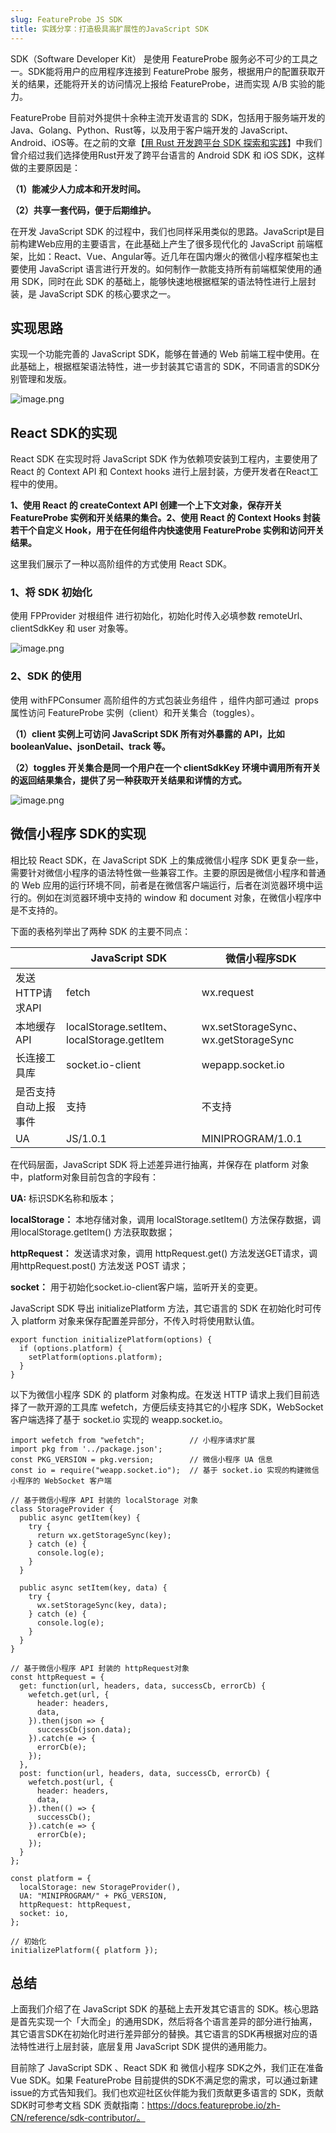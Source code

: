 ```yaml
---
slug: FeatureProbe JS SDK
title: 实践分享：打造极具高扩展性的JavaScript SDK
---
```


SDK（Software Developer Kit） 是使用 FeatureProbe 服务必不可少的工具之一。SDK能将用户的应用程序连接到 FeatureProbe 服务，根据用户的配置获取开关的结果，还能将开关的访问情况上报给 FeatureProbe，进而实现 A/B 实验的能力。

FeatureProbe 目前对外提供十余种主流开发语言的 SDK，包括用于服务端开发的 Java、Golang、Python、Rust等，以及用于客户端开发的 JavaScript、Android、iOS等。在之前的文章【[用 Rust 开发跨平台 SDK 探索和实践](http://mp.weixin.qq.com/s?__biz=MzAwNTM1MDU2OQ==&mid=2451827558&idx=1&sn=1ecadca93d1e9cde2271a87b4268ab71&chksm=8ccabea0bbbd37b6fefbf86360119c12db94bb78f305db2bb72127e297db577e1414a35425e9&scene=21#wechat_redirect)】中我们曾介绍过我们选择使用Rust开发了跨平台语言的 Android SDK 和 iOS SDK，这样做的主要原因是：

**（1）能减少人力成本和开发时间。**

**（2）共享一套代码，便于后期维护。**

在开发 JavaScript SDK 的过程中，我们也同样采用类似的思路。JavaScript是目前构建Web应用的主要语言，在此基础上产生了很多现代化的 JavaScript 前端框架，比如：React、Vue、Angular等。近几年在国内爆火的微信小程序框架也主要使用 JavaScript 语言进行开发的。如何制作一款能支持所有前端框架使用的通用 SDK，同时在此 SDK 的基础上，能够快速地根据框架的语法特性进行上层封装，是 JavaScript SDK 的核心要求之一。

## 实现思路

实现一个功能完善的 JavaScript SDK，能够在普通的 Web 前端工程中使用。在此基础上，根据框架语法特性，进一步封装其它语言的 SDK，不同语言的SDK分别管理和发版。


![image.png](https://gift-pypu-cdn.didistatic.com/static/featureprobe/do1_T4Ixnb6bIZtPWYPzNuA4)

## React SDK的实现

React SDK 在实现时将 JavaScript SDK 作为依赖项安装到工程内，主要使用了 React 的 Context API 和 Context hooks 进行上层封装，方便开发者在React工程中的使用。

**1、使用 React 的 createContext API 创建一个上下文对象，保存开关 FeatureProbe 实例和开关结果的集合。2、使用 React 的 Context Hooks 封装若干个自定义 Hook，用于在任何组件内快速使用 FeatureProbe 实例和访问开关结果。**

这里我们展示了一种以高阶组件的方式使用 React SDK。

### 1、将 SDK 初始化 

​使用 FPProvider 对根组件 <App /> 进行初始化，初始化时传入必填参数 remoteUrl、clientSdkKey 和 user 对象等。

![image.png](https://gift-pypu-cdn.didistatic.com/static/featureprobe/do1_2eJ5YdVji62rFGfNRtUY)

### 2、SDK 的使用


使用 withFPConsumer 高阶组件的方式包装业务组件 <Home />，组件内部可通过  props 属性访问 FeatureProbe 实例（client）和开关集合（toggles）。

**（1）client 实例上可访问 JavaScript SDK 所有对外暴露的 API，比如 booleanValue、jsonDetail、track 等。**

**（2）toggles 开关集合是同一个用户在一个 clientSdkKey 环境中调用所有开关的返回结果集合，提供了另一种获取开关结果和详情的方式。**


![image.png](https://gift-pypu-cdn.didistatic.com/static/featureprobe/do1_WIldHD3gGyJMAzAuZHpX )

## 微信小程序 SDK的实现

相比较 React SDK，在 JavaScript SDK 上的集成微信小程序 SDK 更复杂一些，需要针对微信小程序的语法特性做一些兼容工作。主要的原因是微信小程序和普通的 Web 应用的运行环境不同，前者是在微信客户端运行，后者在浏览器环境中运行的。例如在浏览器环境中支持的 window 和 document 对象，在微信小程序中是不支持的。

下面的表格列举出了两种 SDK 的主要不同点：

|  | JavaScript SDK |微信小程序SDK |
| --- | --- |--- |
| 发送HTTP请求API |fetch  |wx.request|
| 本地缓存API | localStorage.setItem、localStorage.getItem |wx.setStorageSync、wx.getStorageSync|
|长连接工具库  | socket.io-client |wepapp.socket.io|
| 是否支持自动上报事件 |  支持|不支持|
|UA  | JS/1.0.1 |MINIPROGRAM/1.0.1|

在代码层面，JavaScript SDK 将上述差异进行抽离，并保存在 platform 对象中，platform对象目前包含的字段有：

**UA:** 标识SDK名称和版本；

**localStorage：** 本地存储对象，调用 localStorage.setItem() 方法保存数据，调用localStorage.getItem() 方法获取数据；

**httpRequest：** 发送请求对象，调用 httpRequest.get() 方法发送GET请求，调用httpRequest.post() 方法发送 POST 请求；

**socket：** 用于初始化socket.io-client客户端，监听开关的变更。

JavaScript SDK 导出 initializePlatform 方法，其它语言的 SDK 在初始化时可传入 platform 对象来保存配置差异部分，不传入时将使用默认值。
```
export function initializePlatform(options) {
  if (options.platform) {
    setPlatform(options.platform);
  }
}
```
以下为微信小程序 SDK 的 platform 对象构成。在发送 HTTP 请求上我们目前选择了一款开源的工具库 wefetch，方便后续支持其它的小程序 SDK，WebSocket 客户端选择了基于 socket.io 实现的 weapp.socket.io。

```
import wefetch from "wefetch";          // 小程序请求扩展
import pkg from '../package.json';      
const PKG_VERSION = pkg.version;        // 微信小程序 UA 信息
const io = require("weapp.socket.io");  // 基于 socket.io 实现的构建微信小程序的 WebSocket 客户端

// 基于微信小程序 API 封装的 localStorage 对象
class StorageProvider {
  public async getItem(key) {
    try {
      return wx.getStorageSync(key);
    } catch (e) {
      console.log(e);
    }
  }

  public async setItem(key, data) {
    try {
      wx.setStorageSync(key, data);
    } catch (e) {
      console.log(e);
    }
  }
}

// 基于微信小程序 API 封装的 httpRequest对象
const httpRequest = {
  get: function(url, headers, data, successCb, errorCb) {
    wefetch.get(url, {
      header: headers,
      data,
    }).then(json => {
      successCb(json.data);
    }).catch(e => {
      errorCb(e);
    });
  },
  post: function(url, headers, data, successCb, errorCb) {
    wefetch.post(url, {
      header: headers,
      data,
    }).then(() => {
      successCb();
    }).catch(e => {
      errorCb(e);
    });
  }
};

const platform = {
  localStorage: new StorageProvider(),
  UA: "MINIPROGRAM/" + PKG_VERSION,
  httpRequest: httpRequest,
  socket: io,
};

// 初始化
initializePlatform({ platform });
```
## 总结

上面我们介绍了在 JavaScript SDK 的基础上去开发其它语言的 SDK。核心思路是首先实现一个「大而全」的通用SDK，然后将各个语言差异的部分进行抽离，其它语言SDK在初始化时进行差异部分的替换。其它语言的SDK再根据对应的语法特性进行上层封装，底层复用 JavaScript SDK 提供的通用能力。

目前除了 JavaScript SDK 、React SDK 和 微信小程序 SDK之外，我们正在准备 Vue SDK。如果 FeatureProbe 目前提供的SDK不满足您的需求，可以通过新建issue的方式告知我们。我们也欢迎社区伙伴能为我们贡献更多语言的 SDK，贡献SDK时可参考文档 SDK 贡献指南：https://docs.featureprobe.io/zh-CN/reference/sdk-contributor/。

